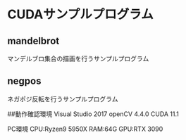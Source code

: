 # CUDAサンプルプログラム

## mandelbrot
マンデルブロ集合の描画を行うサンプルプログラム

## negpos
ネガポジ反転を行うサンプルプログラム

##動作確認環境
Visual Studio 2017
openCV 4.4.0
CUDA 11.1

PC環境
CPU:Ryzen9 5950X
RAM:64G
GPU:RTX 3090